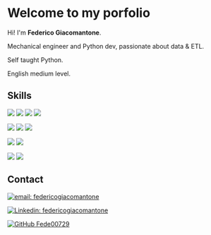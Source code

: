 # Welcome to my porfolio
Hi! I'm **Federico Giacomantone**.

Mechanical engineer and Python dev, passionate about data & ETL.


Self taught Python.

English medium level.


## Skills

<p align="Rigth">
    <a>
        <img src="https://img.shields.io/badge/-python-blue?style=square&logo=python&logoColor=ffdd54"/></a>
    <a>
        <img src="https://img.shields.io/badge/-pandas-%23150458?style=square&logo=pandas&logoColor=white"/></a>
	<a>
		<img src="https://img.shields.io/badge/-numpy-%23013243?style=square&logo=numpy&logoColor=white"/></a>
    <a>
        <img src="https://img.shields.io/badge/-matplotlib-%23ffffff?style=square&logo=matplotlib&logoColor=white"/></a>
</p>
<p align="Rigth">
<a>
        <img src="https://img.shields.io/badge/-postgresql-%23316192?style=square&logo=postgresql&logoColor=white"/></a>
    <a>
        <img src="https://img.shields.io/badge/-mysql-%2300f?style=square&logo=mysql&logoColor=white"/></a>
	<a>
        <img src="https://img.shields.io/badge/-apachespark-blue?style=square&logo=apachespark&logoColor=white"/></a>
</p>
<p align="Rigth">
<a>
        <img src="https://img.shields.io/badge/-jupyter-%23FA0F00?style=square&logo=jupyter&logoColor=white"/></a>
<a>
        <img src="https://img.shields.io/badge/-docker-%230db7ed?style=square&logo=docker&logoColor=white"/></a>
</p>
<p align="Rigth">
<a>
        <img src="https://img.shields.io/badge/-Git-%23F05033?style=square&logo=Git&logoColor=white"/></a>
<a>
        <img src="https://img.shields.io/badge/VS%20Code-0078d7?style=square&logo=visual-studio-code&logoColor=white"/></a>
</p>


## Contact

[![email: federicogiacomantone](https://img.shields.io/badge/-fede.giacomantone@hotmail.com-0078D4?style=square&logo=microsoft-outlook&logoColor=white)](mailto:fede.giacomantone@hotmail.com)


[![Linkedin: federicogiacomantone](https://img.shields.io/badge/-federico%20giacomantone-blue?style=square&logo=Linkedin&logoColor=white)](https://www.linkedin.com/in/federico-giacomantone)


[![GitHub Fede00729](https://img.shields.io/github/followers/Fede00729?label=follow&style=social)](https://github.com/Fede00729)
